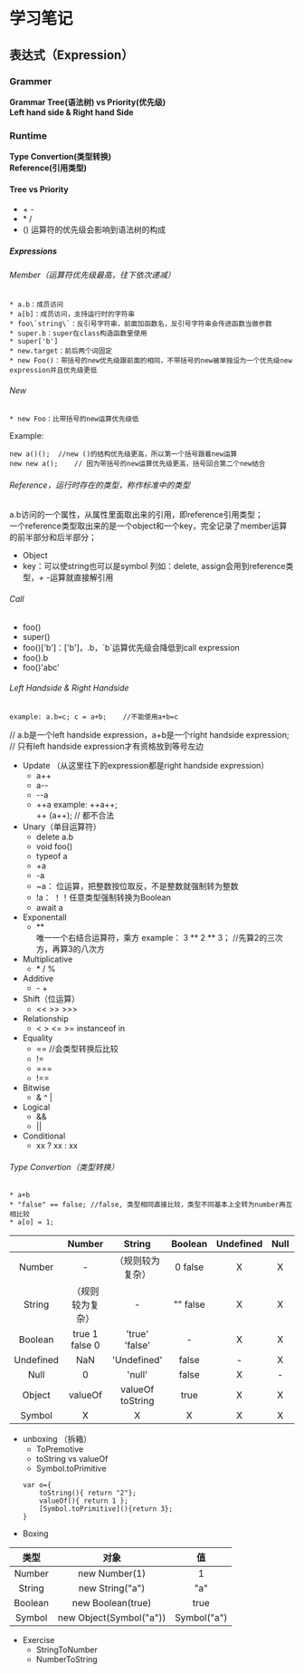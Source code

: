 # 学习笔记
## 表达式（Expression）
### Grammer
**Grammar Tree(语法树) vs Priority(优先级)**<br/>
**Left hand side & Right hand Side**
### Runtime 
**Type Convertion(类型转换)**<br/>
**Reference(引用类型)**

#### Tree vs Priority
* \+ -
* \* /
* ()
运算符的优先级会影响到语法树的构成
##### Expressions
###### Member（运算符优先级最高，往下依次递减）
    * a.b：成员访问
    * a[b]：成员访问，支持运行时的字符串
    * foo\`string\`：反引号字符串，前面加函数名，反引号字符串会传进函数当做参数
    * super.b：super在class构造函数里使用
    * super['b']
    * new.target：前后两个词固定
    * new Foo()：带括号的new优先级跟前面的相同，不带括号的new被单独设为一个优先级new expression并且优先级更低
###### New
    * new Foo：比带括号的new运算优先级低

Example:
```
new a()();  //new ()的结构优先级更高，所以第一个括号跟着new运算
new new a();    // 因为带括号的new运算优先级更高，括号回合第二个new结合
```

###### Reference，运行时存在的类型，称作标准中的类型
a.b访问的一个属性，从属性里面取出来的引用，即reference引用类型；<br/>
一个reference类型取出来的是一个object和一个key，完全记录了member运算的前半部分和后半部分；
* Object 
* key：可以使string也可以是symbol
列如：delete, assign会用到reference类型，+ -运算就直接解引用


###### Call
* foo()
* super()
* foo()['b']：['b']，.b，\`b\`运算优先级会降低到call expression
* foo().b
* foo()'abc'
###### Left Handside & Right Handside
    example: a.b=c; c = a+b;    //不能使用a+b=c
// a.b是一个left handside expression，a+b是一个right handside expression;
// 只有left handside expression才有资格放到等号左边
* Update   （从这里往下的expression都是right handside expression）
    * a++
    * a--
    * --a
    * ++a
    example: ++a++; <br/> ++ (a++);
    // 都不合法
* Unary（单目运算符）
    * delete a.b
    * void foo()
    * typeof a
    * +a
    * -a
    * ~a： 位运算，把整数按位取反，不是整数就强制转为整数
    * !a： ！！任意类型强制转换为Boolean
    * await a
* Exponentall
    * \**   
唯一一个右结合运算符，乘方
    example：
        3 ** 2 ** 3； //先算2的三次方，再算3的八次方
* Multiplicative
    * \* / %
* Additive
    *  \- \+
* Shift（位运算）
    * << >> >>>
* Relationship
    * < > <= >= instanceof in
* Equality
    * ==   //会类型转换后比较
    * !=
    * ===
    * !==
* Bitwise
    * & ^ |
* Logical
    * &&
    * ||
* Conditional
    * xx ? xx : xx  

###### Type Convertion（类型转换）
    * a+b
    * "false" == false; //false, 类型相同直接比较，类型不同基本上全转为number再互相比较 
    * a[o] = 1;

&nbsp;|Number|String|Boolean|Undefined|Null|Object|Symbol
:--:|:--:|:--:|:--:|:--:|:--:|:--:|:--:
Number|-|（规则较为复杂）|0 false|X|X|Boxing|X
String|（规则较为复杂）|-|"" false|X|X|Boxing|X
Boolean|true 1<br/> false 0|'true'<br/>'false'|-|X|X|Boxing|X
Undefined|NaN|'Undefined'|false|-|X|X|X
Null|0|'null'|false|X|-|X|X
Object|valueOf|valueOf<br/>toString|true|X|X|-|X
Symbol|X|X|X|X|X|Boxing|-

* unboxing （拆箱）
    * ToPremotive
    * toString vs valueOf
    * Symbol.toPrimitive
    ```
    var o={
        toString(){ return "2"};
        valueOf(){ return 1 };
        [Symbol.toPrimitive](){return 3};
    }
    ```
* Boxing

类型|对象|值
:--:|:--:|:--:
Number|new Number(1)|1
String|new String("a")|"a"
Boolean|new Boolean(true)|true
Symbol|new Object(Symbol("a"))|Symbol("a")

* Exercise
    * StringToNumber
    * NumberToString
